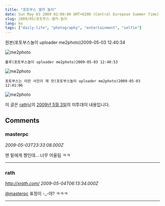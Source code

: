 ```yaml
---
title: "포토부스 셀카 놀이"
date: Sun May 03 2009 02:00:00 GMT+0200 (Central European Summer Time)
slug: 2009/05/포토부스-셀카-놀이
lang: ko
tags: ["daily-life", "photography", "entertainment", "selfie"]
---
```


원본(포토부스놀이 uploader me2photo)2009-05-03 12:40:34

![me2photo](http://farm4.static.flickr.com/3344/3495347733_d0d781116c.jpg)

	룰루(포토부스놀이 uploader me2photo)2009-05-03 12:40:53

![me2photo](http://farm4.static.flickr.com/3364/3496166448_16e5a3fffb.jpg)

	포토부스는 이런 사진이 제 맛(포토부스놀이 uploader me2photo)2009-05-03 12:41:06

![me2photo](http://farm4.static.flickr.com/3330/3496166974_81b145ebcc.jpg)

이 글은 [rath](http://me2day.net/rath)님의 [2009년 5월 3일](http://me2day.net/rath/2009/05/03#12:40:34)의 미투데이 내용입니다.

## Comments

### masterpc
*2009-05-03T23:33:08.000Z*

맨 밑에게 짱인데... 너무 어울림 ㅋㅋ

---

### rath
*http://xrath.com/*
*2009-05-04T06:13:34.000Z*

[@masterpc](#comment-8502)
표정이 -_-야? ㅋㅋㅋ

---
